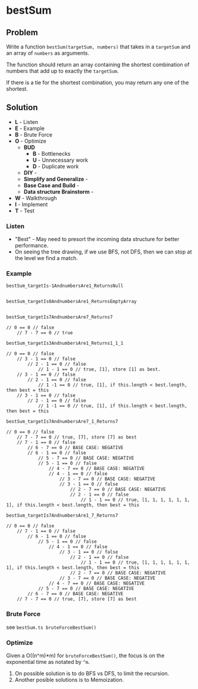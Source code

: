 # bestSum

## Problem

Write a function `bestSum(targetSum, numbers)` that takes in a `targetSum` and an array of `numbers` as arguments.

The function should return an array containing the shortest combination of numbers that add up to exactly the `targetSum`.

If there is a tie for the shortest combination, you may return any one of the shortest. 

## Solution

- **L** - Listen
- **E** - Example
- **B** - Brute Force
- **O** - Optimize
    - **BUD** 
        - **B** - Bottlenecks
        - **U** - Unnecessary work
        - **D** - Duplicate work
    - **DIY** - 
    - **Simplify and Generalize** - 
    - **Base Case and Build** - 
    - **Data structure Brainstorm** - 
- **W** - Walkthrough
- **I** - Implement
- **T** - Test

### Listen

- "Best" - May need to presort the incoming data structure for better performance.  
- On seeing the tree drawing, if we use BFS, not DFS, then we can stop at the level we find a match. 

### Example

`bestSum_targetIs-1AndnumbersAre1_ReturnsNull`
```
```

`bestSum_targetIs0AndnumbersAre1_ReturnsEmptyArray`
```
```

`bestSum_targetIs7AndnumbersAre7_Returns7`
```
// 0 == 0 // false
    // 7 - 7 == 0 // true 
```

`bestSum_targetIs3AndnumbersAre1_Returns1_1_1`
```
// 0 == 0 // false
    // 3 - 1 == 0 // false
        // 2 - 1 == 0 // false
            // 1 - 1 == 0 // true, [1], store [1] as best.  
    // 3 - 1 == 0 // false
        // 2 - 1 == 0 // false
            // 1 -1 == 0 // true, [1], if this.length < best.length, then best = this 
    // 3 - 1 == 0 // false
        // 2 - 1 == 0 // false
            // 1 -1 == 0 // true, [1], if this.length < best.length, then best = this 
```

`bestSum_targetIs7AndnumbersAre7_1_Returns7`
```
// 0 == 0 // false
    // 7 - 7 == 0 // true, [7], store [7] as best
    // 7 - 1 == 0 // false
        // 6 - 7 == 0 // BASE CASE: NEGATIVE 
        // 6 - 1 == 0 // false
            // 5 - 7 == 0 // BASE CASE: NEGATIVE
            // 5 - 1 == 0 // false
                // 4 - 7 == 0 // BASE CASE: NEGATIVE
                // 4 - 1 == 0 // false
                    // 3 - 7 == 0 // BASE CASE: NEGATIVE
                    // 3 - 1 == 0 // false
                        // 2 - 7 == 0 // BASE CASE: NEGATIVE
                        // 2 - 1 == 0 // false
                            // 1 - 1 == 0 // true, [1, 1, 1, 1, 1, 1, 1], if this.length < best.length, then best = this
```

`bestSum_targetIs7AndnumbersAre1_7_Returns7`
```
// 0 == 0 // false
    // 7 - 1 == 0 // false
        // 6 - 1 == 0 // false
            // 5 - 1 == 0 // false
                // 4 - 1 == 0 // false
                    // 3 - 1 == 0 // false
                        // 2 - 1 == 0 // false
                            // 1 - 1 == 0 // true, [1, 1, 1, 1, 1, 1, 1], if this.length < best.length, then best = this
                        // 2 - 7 == 0 // BASE CASE: NEGATIVE
                    // 3 - 7 == 0 // BASE CASE: NEGATIVE
                // 4 - 7 == 0 // BASE CASE: NEGATIVE
            // 5 - 7 == 0 // BASE CASE: NEGATIVE
        // 6 - 7 == 0 // BASE CASE: NEGATIVE 
    // 7 - 7 == 0 // true, [7], store [7] as best
```


### Brute Force
 see `bestSum.ts bruteForceBestSum()`

 
 
 ### Optimize

Given a O((n^m)*m) for `bruteForceBestSum()`, the focus is on the exponential time as notated by `^m`.

1. On possible solution is to do BFS vs DFS, to limit the recursion.
2. Another posible solutions is to Memoization. 

